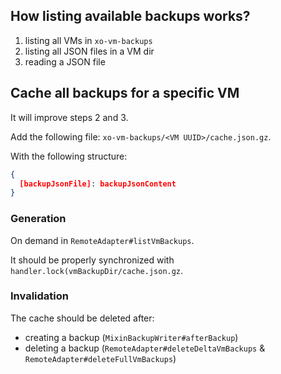 ## How listing available backups works?

1. listing all VMs in `xo-vm-backups`
2. listing all JSON files in a VM dir
3. reading a JSON file

## Cache all backups for a specific VM

It will improve steps 2 and 3.

Add the following file: `xo-vm-backups/<VM UUID>/cache.json.gz`.

With the following structure:

```json
{
  [backupJsonFile]: backupJsonContent
}
```

### Generation

On demand in `RemoteAdapter#listVmBackups`.

It should be properly synchronized with `handler.lock(vmBackupDir/cache.json.gz`.

### Invalidation

The cache should be deleted after:

- creating a backup (`MixinBackupWriter#afterBackup`)
- deleting a backup (`RemoteAdapter#deleteDeltaVmBackups` & `RemoteAdapter#deleteFullVmBackups`)
